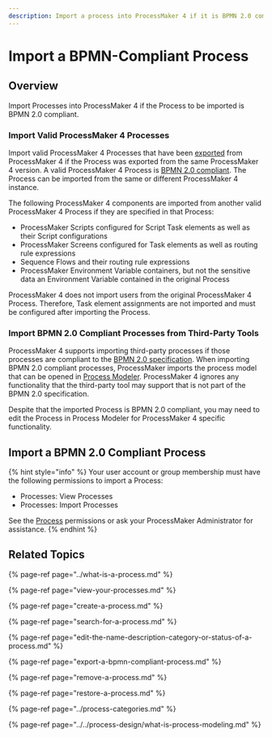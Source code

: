 ```yaml
---
description: Import a process into ProcessMaker 4 if it is BPMN 2.0 compliant.
---
```


# Import a BPMN-Compliant Process

## Overview

Import Processes into ProcessMaker 4 if the Process to be imported is BPMN 2.0 compliant.

### Import Valid ProcessMaker 4 Processes

Import valid ProcessMaker 4 Processes that have been [exported](export-a-bpmn-compliant-process.md) from ProcessMaker 4 if the Process was exported from the same ProcessMaker 4 version. A valid ProcessMaker 4 Process is [BPMN 2.0 compliant](https://www.omg.org/spec/BPMN/2.0/About-BPMN/). The Process can be imported from the same or different ProcessMaker 4 instance.

The following ProcessMaker 4 components are imported from another valid ProcessMaker 4 Process if they are specified in that Process:

* ProcessMaker Scripts configured for Script Task elements as well as their Script configurations
* ProcessMaker Screens configured for Task elements as well as routing rule expressions
* Sequence Flows and their routing rule expressions
* ProcessMaker Environment Variable containers, but not the sensitive data an Environment Variable contained in the original Process

ProcessMaker 4 does not import users from the original ProcessMaker 4 Process. Therefore, Task element assignments are not imported and must be configured after importing the Process.

### Import BPMN 2.0 Compliant Processes from Third-Party Tools

ProcessMaker 4 supports importing third-party processes if those processes are compliant to the [BPMN 2.0 specification](https://www.omg.org/spec/BPMN/2.0/About-BPMN/). When importing BPMN 2.0 compliant processes, ProcessMaker imports the process model that can be opened in [Process Modeler](../../process-design/what-is-process-modeling.md). ProcessMaker 4 ignores any functionality that the third-party tool may support that is not part of the BPMN 2.0 specification.

Despite that the imported Process is BPMN 2.0 compliant, you may need to edit the Process in Process Modeler for ProcessMaker 4 specific functionality.

## Import a BPMN 2.0 Compliant Process

{% hint style="info" %}
Your user account or group membership must have the following permissions to import a Process:

* Processes: View Processes
* Processes: Import Processes

See the [Process](../../../processmaker-administration/permission-descriptions-for-users-and-groups.md#processes) permissions or ask your ProcessMaker Administrator for assistance.
{% endhint %}

## Related Topics

{% page-ref page="../what-is-a-process.md" %}

{% page-ref page="view-your-processes.md" %}

{% page-ref page="create-a-process.md" %}

{% page-ref page="search-for-a-process.md" %}

{% page-ref page="edit-the-name-description-category-or-status-of-a-process.md" %}

{% page-ref page="export-a-bpmn-compliant-process.md" %}

{% page-ref page="remove-a-process.md" %}

{% page-ref page="restore-a-process.md" %}

{% page-ref page="../process-categories.md" %}

{% page-ref page="../../process-design/what-is-process-modeling.md" %}

